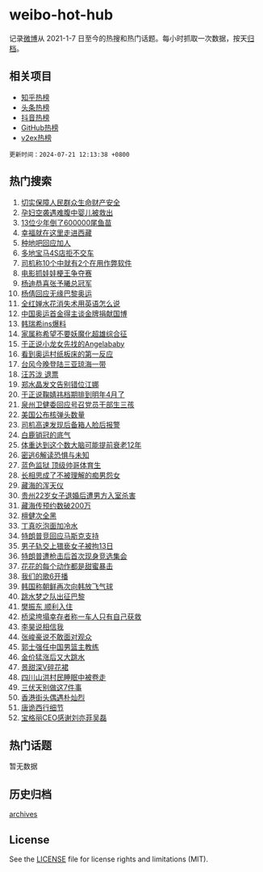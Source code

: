 # weibo-hot-hub

记录[微博](https://www.weibo.com)从 2021-1-7 日至今的热搜和热门话题。每小时抓取一次数据，按天[归档](archives)。

## 相关项目

- [知乎热榜](https://github.com/lonnyzhang423/zhihu-hot-hub)
- [头条热榜](https://github.com/lonnyzhang423/toutiao-hot-hub)
- [抖音热榜](https://github.com/lonnyzhang423/douyin-hot-hub)
- [GitHub热榜](https://github.com/lonnyzhang423/github-hot-hub)
- [v2ex热榜](https://github.com/lonnyzhang423/v2ex-hot-hub)


`更新时间：2024-07-21 12:13:38 +0800`

## 热门搜索

1. [切实保障人民群众生命财产安全](https://m.weibo.cn/search?containerid=100103type%3D1%26t%3D10%26q%3D%23%E5%88%87%E5%AE%9E%E4%BF%9D%E9%9A%9C%E4%BA%BA%E6%B0%91%E7%BE%A4%E4%BC%97%E7%94%9F%E5%91%BD%E8%B4%A2%E4%BA%A7%E5%AE%89%E5%85%A8%23&stream_entry_id=51&isnewpage=1&extparam=seat%3D1%26filter_type%3Drealtimehot%26stream_entry_id%3D51%26c_type%3D51%26pos%3D0%26q%3D%2523%25E5%2588%2587%25E5%25AE%259E%25E4%25BF%259D%25E9%259A%259C%25E4%25BA%25BA%25E6%25B0%2591%25E7%25BE%25A4%25E4%25BC%2597%25E7%2594%259F%25E5%2591%25BD%25E8%25B4%25A2%25E4%25BA%25A7%25E5%25AE%2589%25E5%2585%25A8%2523%26cate%3D10103%26dgr%3D0%26display_time%3D1721535217%26pre_seqid%3D1721535217119923600233)
1. [孕妇空袭遇难腹中婴儿被救出](https://m.weibo.cn/search?containerid=100103type%3D1%26t%3D10%26q%3D%23%E5%AD%95%E5%A6%87%E7%A9%BA%E8%A2%AD%E9%81%87%E9%9A%BE%E8%85%B9%E4%B8%AD%E5%A9%B4%E5%84%BF%E8%A2%AB%E6%95%91%E5%87%BA%23&stream_entry_id=31&isnewpage=1&extparam=seat%3D1%26q%3D%2523%25E5%25AD%2595%25E5%25A6%2587%25E7%25A9%25BA%25E8%25A2%25AD%25E9%2581%2587%25E9%259A%25BE%25E8%2585%25B9%25E4%25B8%25AD%25E5%25A9%25B4%25E5%2584%25BF%25E8%25A2%25AB%25E6%2595%2591%25E5%2587%25BA%2523%26dgr%3D0%26pos%3D0%26stream_entry_id%3D31%26filter_type%3Drealtimehot%26realpos%3D1%26c_type%3D31%26flag%3D1%26lcate%3D5001%26cate%3D5001%26band_rank%3D1%26display_time%3D1721535217%26pre_seqid%3D1721535217119923600233)
1. [13位少年倒了600000尾鱼苗](https://m.weibo.cn/search?containerid=100103type%3D1%26t%3D10%26q%3D%2313%E4%BD%8D%E5%B0%91%E5%B9%B4%E5%80%92%E4%BA%86600000%E5%B0%BE%E9%B1%BC%E8%8B%97%23&stream_entry_id=31&isnewpage=1&extparam=seat%3D1%26q%3D%252313%25E4%25BD%258D%25E5%25B0%2591%25E5%25B9%25B4%25E5%2580%2592%25E4%25BA%2586600000%25E5%25B0%25BE%25E9%25B1%25BC%25E8%258B%2597%2523%26dgr%3D0%26pos%3D1%26stream_entry_id%3D31%26filter_type%3Drealtimehot%26realpos%3D2%26c_type%3D31%26flag%3D2%26lcate%3D5001%26cate%3D5001%26band_rank%3D2%26display_time%3D1721535217%26pre_seqid%3D1721535217119923600233)
1. [幸福就在这里走进西藏](https://m.weibo.cn/search?containerid=100103type%3D1%26t%3D10%26q%3D%23%E5%B9%B8%E7%A6%8F%E5%B0%B1%E5%9C%A8%E8%BF%99%E9%87%8C%E8%B5%B0%E8%BF%9B%E8%A5%BF%E8%97%8F%23&stream_entry_id=31&isnewpage=1&extparam=seat%3D1%26q%3D%2523%25E5%25B9%25B8%25E7%25A6%258F%25E5%25B0%25B1%25E5%259C%25A8%25E8%25BF%2599%25E9%2587%258C%25E8%25B5%25B0%25E8%25BF%259B%25E8%25A5%25BF%25E8%2597%258F%2523%26dgr%3D0%26pos%3D2%26stream_entry_id%3D31%26filter_type%3Drealtimehot%26realpos%3D3%26c_type%3D31%26flag%3D0%26lcate%3D5001%26cate%3D5001%26band_rank%3D3%26display_time%3D1721535217%26pre_seqid%3D1721535217119923600233)
1. [种地吧回应加人](https://m.weibo.cn/search?containerid=100103type%3D1%26t%3D10%26q%3D%23%E7%A7%8D%E5%9C%B0%E5%90%A7%E5%9B%9E%E5%BA%94%E5%8A%A0%E4%BA%BA%23&stream_entry_id=31&isnewpage=1&extparam=seat%3D1%26q%3D%2523%25E7%25A7%258D%25E5%259C%25B0%25E5%2590%25A7%25E5%259B%259E%25E5%25BA%2594%25E5%258A%25A0%25E4%25BA%25BA%2523%26dgr%3D0%26pos%3D3%26stream_entry_id%3D31%26filter_type%3Drealtimehot%26realpos%3D4%26c_type%3D31%26flag%3D16%26lcate%3D5001%26cate%3D5001%26band_rank%3D4%26display_time%3D1721535217%26pre_seqid%3D1721535217119923600233)
1. [多地宝马4S店拒不交车](https://m.weibo.cn/search?containerid=100103type%3D1%26t%3D10%26q%3D%23%E5%A4%9A%E5%9C%B0%E5%AE%9D%E9%A9%AC4S%E5%BA%97%E6%8B%92%E4%B8%8D%E4%BA%A4%E8%BD%A6%23&stream_entry_id=31&isnewpage=1&extparam=seat%3D1%26q%3D%2523%25E5%25A4%259A%25E5%259C%25B0%25E5%25AE%259D%25E9%25A9%25AC4S%25E5%25BA%2597%25E6%258B%2592%25E4%25B8%258D%25E4%25BA%25A4%25E8%25BD%25A6%2523%26dgr%3D0%26pos%3D4%26stream_entry_id%3D31%26filter_type%3Drealtimehot%26realpos%3D5%26c_type%3D31%26flag%3D1%26lcate%3D5001%26cate%3D5001%26band_rank%3D5%26display_time%3D1721535217%26pre_seqid%3D1721535217119923600233)
1. [司机称10个中就有2个在用作弊软件](https://m.weibo.cn/search?containerid=100103type%3D1%26t%3D10%26q%3D%23%E5%8F%B8%E6%9C%BA%E7%A7%B010%E4%B8%AA%E4%B8%AD%E5%B0%B1%E6%9C%892%E4%B8%AA%E5%9C%A8%E7%94%A8%E4%BD%9C%E5%BC%8A%E8%BD%AF%E4%BB%B6%23&stream_entry_id=31&isnewpage=1&extparam=seat%3D1%26q%3D%2523%25E5%258F%25B8%25E6%259C%25BA%25E7%25A7%25B010%25E4%25B8%25AA%25E4%25B8%25AD%25E5%25B0%25B1%25E6%259C%25892%25E4%25B8%25AA%25E5%259C%25A8%25E7%2594%25A8%25E4%25BD%259C%25E5%25BC%258A%25E8%25BD%25AF%25E4%25BB%25B6%2523%26dgr%3D0%26pos%3D5%26stream_entry_id%3D31%26filter_type%3Drealtimehot%26realpos%3D6%26c_type%3D31%26flag%3D0%26lcate%3D5001%26cate%3D5001%26band_rank%3D6%26display_time%3D1721535217%26pre_seqid%3D1721535217119923600233)
1. [电影抓娃娃梗王争夺赛](https://m.weibo.cn/search?containerid=100103type%3D1%26t%3D10%26q%3D%23%E7%94%B5%E5%BD%B1%E6%8A%93%E5%A8%83%E5%A8%83%E6%A2%97%E7%8E%8B%E4%BA%89%E5%A4%BA%E8%B5%9B%23&stream_entry_id=31&isnewpage=1&extparam=seat%3D1%26stream_entry_id%3D31%26dgr%3D0%26pos%3D6%26adid%3D246425%26is_ad_pos%3D1%26filter_type%3Drealtimehot%26c_type%3D31%26q%3D%2523%25E7%2594%25B5%25E5%25BD%25B1%25E6%258A%2593%25E5%25A8%2583%25E5%25A8%2583%25E6%25A2%2597%25E7%258E%258B%25E4%25BA%2589%25E5%25A4%25BA%25E8%25B5%259B%2523%26lcate%3D5001%26cate%3D5001%26band_rank%3D7%26display_time%3D1721535217%26pre_seqid%3D1721535217119923600233)
1. [杨迪恭喜张予曦总冠军](https://m.weibo.cn/search?containerid=100103type%3D1%26t%3D10%26q%3D%23%E6%9D%A8%E8%BF%AA%E6%81%AD%E5%96%9C%E5%BC%A0%E4%BA%88%E6%9B%A6%E6%80%BB%E5%86%A0%E5%86%9B%23&stream_entry_id=31&isnewpage=1&extparam=seat%3D1%26q%3D%2523%25E6%259D%25A8%25E8%25BF%25AA%25E6%2581%25AD%25E5%2596%259C%25E5%25BC%25A0%25E4%25BA%2588%25E6%259B%25A6%25E6%2580%25BB%25E5%2586%25A0%25E5%2586%259B%2523%26dgr%3D0%26pos%3D7%26stream_entry_id%3D31%26filter_type%3Drealtimehot%26realpos%3D7%26c_type%3D31%26flag%3D2%26lcate%3D5001%26cate%3D5001%26band_rank%3D7%26display_time%3D1721535217%26pre_seqid%3D1721535217119923600233)
1. [杨倩回应无缘巴黎奥运](https://m.weibo.cn/search?containerid=100103type%3D1%26t%3D10%26q%3D%23%E6%9D%A8%E5%80%A9%E5%9B%9E%E5%BA%94%E6%97%A0%E7%BC%98%E5%B7%B4%E9%BB%8E%E5%A5%A5%E8%BF%90%23&stream_entry_id=31&isnewpage=1&extparam=seat%3D1%26q%3D%2523%25E6%259D%25A8%25E5%2580%25A9%25E5%259B%259E%25E5%25BA%2594%25E6%2597%25A0%25E7%25BC%2598%25E5%25B7%25B4%25E9%25BB%258E%25E5%25A5%25A5%25E8%25BF%2590%2523%26dgr%3D0%26pos%3D8%26stream_entry_id%3D31%26filter_type%3Drealtimehot%26realpos%3D8%26c_type%3D31%26flag%3D0%26lcate%3D5001%26cate%3D5001%26band_rank%3D8%26display_time%3D1721535217%26pre_seqid%3D1721535217119923600233)
1. [全红婵水花消失术用英语怎么说](https://m.weibo.cn/search?containerid=100103type%3D1%26t%3D10%26q%3D%23%E5%85%A8%E7%BA%A2%E5%A9%B5%E6%B0%B4%E8%8A%B1%E6%B6%88%E5%A4%B1%E6%9C%AF%E7%94%A8%E8%8B%B1%E8%AF%AD%E6%80%8E%E4%B9%88%E8%AF%B4%23&stream_entry_id=31&isnewpage=1&extparam=seat%3D1%26q%3D%2523%25E5%2585%25A8%25E7%25BA%25A2%25E5%25A9%25B5%25E6%25B0%25B4%25E8%258A%25B1%25E6%25B6%2588%25E5%25A4%25B1%25E6%259C%25AF%25E7%2594%25A8%25E8%258B%25B1%25E8%25AF%25AD%25E6%2580%258E%25E4%25B9%2588%25E8%25AF%25B4%2523%26dgr%3D0%26pos%3D9%26stream_entry_id%3D31%26filter_type%3Drealtimehot%26realpos%3D9%26c_type%3D31%26flag%3D1%26lcate%3D5001%26cate%3D5001%26band_rank%3D9%26display_time%3D1721535217%26pre_seqid%3D1721535217119923600233)
1. [中国奥运首金得主谈金牌捐献国博](https://m.weibo.cn/search?containerid=100103type%3D1%26t%3D10%26q%3D%23%E4%B8%AD%E5%9B%BD%E5%A5%A5%E8%BF%90%E9%A6%96%E9%87%91%E5%BE%97%E4%B8%BB%E8%B0%88%E9%87%91%E7%89%8C%E6%8D%90%E7%8C%AE%E5%9B%BD%E5%8D%9A%23&stream_entry_id=31&isnewpage=1&extparam=seat%3D1%26q%3D%2523%25E4%25B8%25AD%25E5%259B%25BD%25E5%25A5%25A5%25E8%25BF%2590%25E9%25A6%2596%25E9%2587%2591%25E5%25BE%2597%25E4%25B8%25BB%25E8%25B0%2588%25E9%2587%2591%25E7%2589%258C%25E6%258D%2590%25E7%258C%25AE%25E5%259B%25BD%25E5%258D%259A%2523%26dgr%3D0%26pos%3D10%26stream_entry_id%3D31%26filter_type%3Drealtimehot%26realpos%3D10%26c_type%3D31%26flag%3D0%26lcate%3D5001%26cate%3D5001%26band_rank%3D10%26display_time%3D1721535217%26pre_seqid%3D1721535217119923600233)
1. [韩瑞希ins爆料](https://m.weibo.cn/search?containerid=100103type%3D1%26t%3D10%26q%3D%23%E9%9F%A9%E7%91%9E%E5%B8%8Cins%E7%88%86%E6%96%99%23&stream_entry_id=31&isnewpage=1&extparam=seat%3D1%26q%3D%2523%25E9%259F%25A9%25E7%2591%259E%25E5%25B8%258Cins%25E7%2588%2586%25E6%2596%2599%2523%26dgr%3D0%26pos%3D11%26stream_entry_id%3D31%26filter_type%3Drealtimehot%26realpos%3D11%26c_type%3D31%26flag%3D2%26lcate%3D5001%26cate%3D5001%26band_rank%3D11%26display_time%3D1721535217%26pre_seqid%3D1721535217119923600233)
1. [家属称希望不要妖魔化超雄综合征](https://m.weibo.cn/search?containerid=100103type%3D1%26t%3D10%26q%3D%23%E5%AE%B6%E5%B1%9E%E7%A7%B0%E5%B8%8C%E6%9C%9B%E4%B8%8D%E8%A6%81%E5%A6%96%E9%AD%94%E5%8C%96%E8%B6%85%E9%9B%84%E7%BB%BC%E5%90%88%E5%BE%81%23&stream_entry_id=31&isnewpage=1&extparam=seat%3D1%26q%3D%2523%25E5%25AE%25B6%25E5%25B1%259E%25E7%25A7%25B0%25E5%25B8%258C%25E6%259C%259B%25E4%25B8%258D%25E8%25A6%2581%25E5%25A6%2596%25E9%25AD%2594%25E5%258C%2596%25E8%25B6%2585%25E9%259B%2584%25E7%25BB%25BC%25E5%2590%2588%25E5%25BE%2581%2523%26dgr%3D0%26pos%3D12%26stream_entry_id%3D31%26filter_type%3Drealtimehot%26realpos%3D12%26c_type%3D31%26flag%3D2%26lcate%3D5001%26cate%3D5001%26band_rank%3D12%26display_time%3D1721535217%26pre_seqid%3D1721535217119923600233)
1. [于正说小龙女先找的Angelababy](https://m.weibo.cn/search?containerid=100103type%3D1%26t%3D10%26q%3D%23%E4%BA%8E%E6%AD%A3%E8%AF%B4%E5%B0%8F%E9%BE%99%E5%A5%B3%E5%85%88%E6%89%BE%E7%9A%84Angelababy%23&stream_entry_id=31&isnewpage=1&extparam=seat%3D1%26q%3D%2523%25E4%25BA%258E%25E6%25AD%25A3%25E8%25AF%25B4%25E5%25B0%258F%25E9%25BE%2599%25E5%25A5%25B3%25E5%2585%2588%25E6%2589%25BE%25E7%259A%2584Angelababy%2523%26dgr%3D0%26pos%3D13%26stream_entry_id%3D31%26filter_type%3Drealtimehot%26realpos%3D13%26c_type%3D31%26flag%3D1%26lcate%3D5001%26cate%3D5001%26band_rank%3D13%26display_time%3D1721535217%26pre_seqid%3D1721535217119923600233)
1. [看到奥运村纸板床的第一反应](https://m.weibo.cn/search?containerid=100103type%3D1%26t%3D10%26q%3D%23%E7%9C%8B%E5%88%B0%E5%A5%A5%E8%BF%90%E6%9D%91%E7%BA%B8%E6%9D%BF%E5%BA%8A%E7%9A%84%E7%AC%AC%E4%B8%80%E5%8F%8D%E5%BA%94%23&stream_entry_id=31&isnewpage=1&extparam=seat%3D1%26q%3D%2523%25E7%259C%258B%25E5%2588%25B0%25E5%25A5%25A5%25E8%25BF%2590%25E6%259D%2591%25E7%25BA%25B8%25E6%259D%25BF%25E5%25BA%258A%25E7%259A%2584%25E7%25AC%25AC%25E4%25B8%2580%25E5%258F%258D%25E5%25BA%2594%2523%26dgr%3D0%26pos%3D14%26stream_entry_id%3D31%26filter_type%3Drealtimehot%26realpos%3D14%26c_type%3D31%26flag%3D1%26lcate%3D5001%26cate%3D5001%26band_rank%3D14%26display_time%3D1721535217%26pre_seqid%3D1721535217119923600233)
1. [台风今晚登陆三亚琼海一带](https://m.weibo.cn/search?containerid=100103type%3D1%26t%3D10%26q%3D%23%E5%8F%B0%E9%A3%8E%E4%BB%8A%E6%99%9A%E7%99%BB%E9%99%86%E4%B8%89%E4%BA%9A%E7%90%BC%E6%B5%B7%E4%B8%80%E5%B8%A6%23&stream_entry_id=31&isnewpage=1&extparam=seat%3D1%26q%3D%2523%25E5%258F%25B0%25E9%25A3%258E%25E4%25BB%258A%25E6%2599%259A%25E7%2599%25BB%25E9%2599%2586%25E4%25B8%2589%25E4%25BA%259A%25E7%2590%25BC%25E6%25B5%25B7%25E4%25B8%2580%25E5%25B8%25A6%2523%26dgr%3D0%26pos%3D15%26stream_entry_id%3D31%26filter_type%3Drealtimehot%26realpos%3D15%26c_type%3D31%26flag%3D1%26lcate%3D5001%26cate%3D5001%26band_rank%3D15%26display_time%3D1721535217%26pre_seqid%3D1721535217119923600233)
1. [汪苏泷 退票](https://m.weibo.cn/search?containerid=100103type%3D1%26t%3D10%26q%3D%E6%B1%AA%E8%8B%8F%E6%B3%B7+%E9%80%80%E7%A5%A8&stream_entry_id=31&isnewpage=1&extparam=seat%3D1%26q%3D%25E6%25B1%25AA%25E8%258B%258F%25E6%25B3%25B7%2520%25E9%2580%2580%25E7%25A5%25A8%26dgr%3D0%26pos%3D16%26stream_entry_id%3D31%26filter_type%3Drealtimehot%26realpos%3D16%26c_type%3D31%26flag%3D2%26lcate%3D5001%26cate%3D5001%26band_rank%3D16%26display_time%3D1721535217%26pre_seqid%3D1721535217119923600233)
1. [郑水晶发文告别错位江娜](https://m.weibo.cn/search?containerid=100103type%3D1%26t%3D10%26q%3D%23%E9%83%91%E6%B0%B4%E6%99%B6%E5%8F%91%E6%96%87%E5%91%8A%E5%88%AB%E9%94%99%E4%BD%8D%E6%B1%9F%E5%A8%9C%23&stream_entry_id=31&isnewpage=1&extparam=seat%3D1%26q%3D%2523%25E9%2583%2591%25E6%25B0%25B4%25E6%2599%25B6%25E5%258F%2591%25E6%2596%2587%25E5%2591%258A%25E5%2588%25AB%25E9%2594%2599%25E4%25BD%258D%25E6%25B1%259F%25E5%25A8%259C%2523%26dgr%3D0%26pos%3D17%26stream_entry_id%3D31%26filter_type%3Drealtimehot%26realpos%3D17%26c_type%3D31%26flag%3D1%26lcate%3D5001%26cate%3D5001%26band_rank%3D17%26display_time%3D1721535217%26pre_seqid%3D1721535217119923600233)
1. [于正说鞠婧祎档期排到明年4月了](https://m.weibo.cn/search?containerid=100103type%3D1%26t%3D10%26q%3D%23%E4%BA%8E%E6%AD%A3%E8%AF%B4%E9%9E%A0%E5%A9%A7%E7%A5%8E%E6%A1%A3%E6%9C%9F%E6%8E%92%E5%88%B0%E6%98%8E%E5%B9%B44%E6%9C%88%E4%BA%86%23&stream_entry_id=31&isnewpage=1&extparam=seat%3D1%26q%3D%2523%25E4%25BA%258E%25E6%25AD%25A3%25E8%25AF%25B4%25E9%259E%25A0%25E5%25A9%25A7%25E7%25A5%258E%25E6%25A1%25A3%25E6%259C%259F%25E6%258E%2592%25E5%2588%25B0%25E6%2598%258E%25E5%25B9%25B44%25E6%259C%2588%25E4%25BA%2586%2523%26dgr%3D0%26pos%3D18%26stream_entry_id%3D31%26filter_type%3Drealtimehot%26realpos%3D18%26c_type%3D31%26flag%3D0%26lcate%3D5001%26cate%3D5001%26band_rank%3D18%26display_time%3D1721535217%26pre_seqid%3D1721535217119923600233)
1. [泉州卫健委回应号召党员干部生三孩](https://m.weibo.cn/search?containerid=100103type%3D1%26t%3D10%26q%3D%23%E6%B3%89%E5%B7%9E%E5%8D%AB%E5%81%A5%E5%A7%94%E5%9B%9E%E5%BA%94%E5%8F%B7%E5%8F%AC%E5%85%9A%E5%91%98%E5%B9%B2%E9%83%A8%E7%94%9F%E4%B8%89%E5%AD%A9%23&stream_entry_id=31&isnewpage=1&extparam=seat%3D1%26q%3D%2523%25E6%25B3%2589%25E5%25B7%259E%25E5%258D%25AB%25E5%2581%25A5%25E5%25A7%2594%25E5%259B%259E%25E5%25BA%2594%25E5%258F%25B7%25E5%258F%25AC%25E5%2585%259A%25E5%2591%2598%25E5%25B9%25B2%25E9%2583%25A8%25E7%2594%259F%25E4%25B8%2589%25E5%25AD%25A9%2523%26dgr%3D0%26pos%3D19%26stream_entry_id%3D31%26filter_type%3Drealtimehot%26realpos%3D19%26c_type%3D31%26flag%3D1%26lcate%3D5001%26cate%3D5001%26band_rank%3D19%26display_time%3D1721535217%26pre_seqid%3D1721535217119923600233)
1. [美国公布核弹头数量](https://m.weibo.cn/search?containerid=100103type%3D1%26t%3D10%26q%3D%23%E7%BE%8E%E5%9B%BD%E5%85%AC%E5%B8%83%E6%A0%B8%E5%BC%B9%E5%A4%B4%E6%95%B0%E9%87%8F%23&stream_entry_id=31&isnewpage=1&extparam=seat%3D1%26q%3D%2523%25E7%25BE%258E%25E5%259B%25BD%25E5%2585%25AC%25E5%25B8%2583%25E6%25A0%25B8%25E5%25BC%25B9%25E5%25A4%25B4%25E6%2595%25B0%25E9%2587%258F%2523%26dgr%3D0%26pos%3D20%26stream_entry_id%3D31%26filter_type%3Drealtimehot%26realpos%3D20%26c_type%3D31%26flag%3D0%26lcate%3D5001%26cate%3D5001%26band_rank%3D20%26display_time%3D1721535217%26pre_seqid%3D1721535217119923600233)
1. [司机高速发现后备箱人脸后报警](https://m.weibo.cn/search?containerid=100103type%3D1%26t%3D10%26q%3D%23%E5%8F%B8%E6%9C%BA%E9%AB%98%E9%80%9F%E5%8F%91%E7%8E%B0%E5%90%8E%E5%A4%87%E7%AE%B1%E4%BA%BA%E8%84%B8%E5%90%8E%E6%8A%A5%E8%AD%A6%23&stream_entry_id=31&isnewpage=1&extparam=seat%3D1%26q%3D%2523%25E5%258F%25B8%25E6%259C%25BA%25E9%25AB%2598%25E9%2580%259F%25E5%258F%2591%25E7%258E%25B0%25E5%2590%258E%25E5%25A4%2587%25E7%25AE%25B1%25E4%25BA%25BA%25E8%2584%25B8%25E5%2590%258E%25E6%258A%25A5%25E8%25AD%25A6%2523%26dgr%3D0%26pos%3D21%26stream_entry_id%3D31%26filter_type%3Drealtimehot%26realpos%3D21%26c_type%3D31%26flag%3D0%26lcate%3D5001%26cate%3D5001%26band_rank%3D21%26display_time%3D1721535217%26pre_seqid%3D1721535217119923600233)
1. [白鹿销冠的底气](https://m.weibo.cn/search?containerid=100103type%3D1%26t%3D10%26q%3D%23%E7%99%BD%E9%B9%BF%E9%94%80%E5%86%A0%E7%9A%84%E5%BA%95%E6%B0%94%23&stream_entry_id=31&isnewpage=1&extparam=seat%3D1%26q%3D%2523%25E7%2599%25BD%25E9%25B9%25BF%25E9%2594%2580%25E5%2586%25A0%25E7%259A%2584%25E5%25BA%2595%25E6%25B0%2594%2523%26dgr%3D0%26pos%3D22%26stream_entry_id%3D31%26filter_type%3Drealtimehot%26realpos%3D22%26c_type%3D31%26flag%3D0%26lcate%3D5001%26cate%3D5001%26band_rank%3D22%26display_time%3D1721535217%26pre_seqid%3D1721535217119923600233)
1. [体重达到这个数大脑可能提前衰老12年](https://m.weibo.cn/search?containerid=100103type%3D1%26t%3D10%26q%3D%23%E4%BD%93%E9%87%8D%E8%BE%BE%E5%88%B0%E8%BF%99%E4%B8%AA%E6%95%B0%E5%A4%A7%E8%84%91%E5%8F%AF%E8%83%BD%E6%8F%90%E5%89%8D%E8%A1%B0%E8%80%8112%E5%B9%B4%23&stream_entry_id=31&isnewpage=1&extparam=seat%3D1%26q%3D%2523%25E4%25BD%2593%25E9%2587%258D%25E8%25BE%25BE%25E5%2588%25B0%25E8%25BF%2599%25E4%25B8%25AA%25E6%2595%25B0%25E5%25A4%25A7%25E8%2584%2591%25E5%258F%25AF%25E8%2583%25BD%25E6%258F%2590%25E5%2589%258D%25E8%25A1%25B0%25E8%2580%258112%25E5%25B9%25B4%2523%26dgr%3D0%26pos%3D23%26stream_entry_id%3D31%26filter_type%3Drealtimehot%26realpos%3D23%26c_type%3D31%26flag%3D0%26lcate%3D5001%26cate%3D5001%26band_rank%3D23%26display_time%3D1721535217%26pre_seqid%3D1721535217119923600233)
1. [密逃6解读恐惧与未知](https://m.weibo.cn/search?containerid=100103type%3D1%26t%3D10%26q%3D%23%E5%AF%86%E9%80%836%E8%A7%A3%E8%AF%BB%E6%81%90%E6%83%A7%E4%B8%8E%E6%9C%AA%E7%9F%A5%23&stream_entry_id=31&isnewpage=1&extparam=seat%3D1%26q%3D%2523%25E5%25AF%2586%25E9%2580%25836%25E8%25A7%25A3%25E8%25AF%25BB%25E6%2581%2590%25E6%2583%25A7%25E4%25B8%258E%25E6%259C%25AA%25E7%259F%25A5%2523%26dgr%3D0%26pos%3D24%26stream_entry_id%3D31%26filter_type%3Drealtimehot%26realpos%3D24%26c_type%3D31%26flag%3D1%26lcate%3D5001%26cate%3D5001%26band_rank%3D24%26display_time%3D1721535217%26pre_seqid%3D1721535217119923600233)
1. [蓝色监狱 顶级帅哥体育生](https://m.weibo.cn/search?containerid=100103type%3D1%26t%3D10%26q%3D%E8%93%9D%E8%89%B2%E7%9B%91%E7%8B%B1+%E9%A1%B6%E7%BA%A7%E5%B8%85%E5%93%A5%E4%BD%93%E8%82%B2%E7%94%9F&stream_entry_id=31&isnewpage=1&extparam=seat%3D1%26q%3D%25E8%2593%259D%25E8%2589%25B2%25E7%259B%2591%25E7%258B%25B1%2520%25E9%25A1%25B6%25E7%25BA%25A7%25E5%25B8%2585%25E5%2593%25A5%25E4%25BD%2593%25E8%2582%25B2%25E7%2594%259F%26dgr%3D0%26pos%3D25%26stream_entry_id%3D31%26filter_type%3Drealtimehot%26realpos%3D25%26c_type%3D31%26flag%3D1%26lcate%3D5001%26cate%3D5001%26band_rank%3D25%26display_time%3D1721535217%26pre_seqid%3D1721535217119923600233)
1. [长相思成了不被理解的痴男怨女](https://m.weibo.cn/search?containerid=100103type%3D1%26t%3D10%26q%3D%23%E9%95%BF%E7%9B%B8%E6%80%9D%E6%88%90%E4%BA%86%E4%B8%8D%E8%A2%AB%E7%90%86%E8%A7%A3%E7%9A%84%E7%97%B4%E7%94%B7%E6%80%A8%E5%A5%B3%23&stream_entry_id=31&isnewpage=1&extparam=seat%3D1%26q%3D%2523%25E9%2595%25BF%25E7%259B%25B8%25E6%2580%259D%25E6%2588%2590%25E4%25BA%2586%25E4%25B8%258D%25E8%25A2%25AB%25E7%2590%2586%25E8%25A7%25A3%25E7%259A%2584%25E7%2597%25B4%25E7%2594%25B7%25E6%2580%25A8%25E5%25A5%25B3%2523%26dgr%3D0%26pos%3D26%26stream_entry_id%3D31%26filter_type%3Drealtimehot%26realpos%3D26%26c_type%3D31%26flag%3D0%26lcate%3D5001%26cate%3D5001%26band_rank%3D26%26display_time%3D1721535217%26pre_seqid%3D1721535217119923600233)
1. [藏海的浑天仪](https://m.weibo.cn/search?containerid=100103type%3D1%26t%3D10%26q%3D%23%E8%97%8F%E6%B5%B7%E7%9A%84%E6%B5%91%E5%A4%A9%E4%BB%AA%23&stream_entry_id=31&isnewpage=1&extparam=seat%3D1%26q%3D%2523%25E8%2597%258F%25E6%25B5%25B7%25E7%259A%2584%25E6%25B5%2591%25E5%25A4%25A9%25E4%25BB%25AA%2523%26dgr%3D0%26pos%3D27%26stream_entry_id%3D31%26filter_type%3Drealtimehot%26realpos%3D27%26c_type%3D31%26flag%3D1%26lcate%3D5001%26cate%3D5001%26band_rank%3D27%26display_time%3D1721535217%26pre_seqid%3D1721535217119923600233)
1. [贵州22岁女子退婚后遭男方入室杀害](https://m.weibo.cn/search?containerid=100103type%3D1%26t%3D10%26q%3D%23%E8%B4%B5%E5%B7%9E22%E5%B2%81%E5%A5%B3%E5%AD%90%E9%80%80%E5%A9%9A%E5%90%8E%E9%81%AD%E7%94%B7%E6%96%B9%E5%85%A5%E5%AE%A4%E6%9D%80%E5%AE%B3%23&stream_entry_id=31&isnewpage=1&extparam=seat%3D1%26q%3D%2523%25E8%25B4%25B5%25E5%25B7%259E22%25E5%25B2%2581%25E5%25A5%25B3%25E5%25AD%2590%25E9%2580%2580%25E5%25A9%259A%25E5%2590%258E%25E9%2581%25AD%25E7%2594%25B7%25E6%2596%25B9%25E5%2585%25A5%25E5%25AE%25A4%25E6%259D%2580%25E5%25AE%25B3%2523%26dgr%3D0%26pos%3D28%26stream_entry_id%3D31%26filter_type%3Drealtimehot%26realpos%3D28%26c_type%3D31%26flag%3D0%26lcate%3D5001%26cate%3D5001%26band_rank%3D28%26display_time%3D1721535217%26pre_seqid%3D1721535217119923600233)
1. [藏海传预约数破200万](https://m.weibo.cn/search?containerid=100103type%3D1%26t%3D10%26q%3D%23%E8%97%8F%E6%B5%B7%E4%BC%A0%E9%A2%84%E7%BA%A6%E6%95%B0%E7%A0%B4200%E4%B8%87%23&stream_entry_id=31&isnewpage=1&extparam=seat%3D1%26q%3D%2523%25E8%2597%258F%25E6%25B5%25B7%25E4%25BC%25A0%25E9%25A2%2584%25E7%25BA%25A6%25E6%2595%25B0%25E7%25A0%25B4200%25E4%25B8%2587%2523%26dgr%3D0%26pos%3D29%26stream_entry_id%3D31%26filter_type%3Drealtimehot%26realpos%3D29%26c_type%3D31%26flag%3D1%26lcate%3D5001%26cate%3D5001%26band_rank%3D29%26display_time%3D1721535217%26pre_seqid%3D1721535217119923600233)
1. [檀健次全黑](https://m.weibo.cn/search?containerid=100103type%3D1%26t%3D10%26q%3D%23%E6%AA%80%E5%81%A5%E6%AC%A1%E5%85%A8%E9%BB%91%23&stream_entry_id=31&isnewpage=1&extparam=seat%3D1%26q%3D%2523%25E6%25AA%2580%25E5%2581%25A5%25E6%25AC%25A1%25E5%2585%25A8%25E9%25BB%2591%2523%26dgr%3D0%26pos%3D30%26stream_entry_id%3D31%26filter_type%3Drealtimehot%26realpos%3D30%26c_type%3D31%26flag%3D0%26lcate%3D5001%26cate%3D5001%26band_rank%3D30%26display_time%3D1721535217%26pre_seqid%3D1721535217119923600233)
1. [丁真吃泡面加冷水](https://m.weibo.cn/search?containerid=100103type%3D1%26t%3D10%26q%3D%23%E4%B8%81%E7%9C%9F%E5%90%83%E6%B3%A1%E9%9D%A2%E5%8A%A0%E5%86%B7%E6%B0%B4%23&stream_entry_id=31&isnewpage=1&extparam=seat%3D1%26q%3D%2523%25E4%25B8%2581%25E7%259C%259F%25E5%2590%2583%25E6%25B3%25A1%25E9%259D%25A2%25E5%258A%25A0%25E5%2586%25B7%25E6%25B0%25B4%2523%26dgr%3D0%26pos%3D31%26stream_entry_id%3D31%26filter_type%3Drealtimehot%26realpos%3D31%26c_type%3D31%26flag%3D0%26lcate%3D5001%26cate%3D5001%26band_rank%3D31%26display_time%3D1721535217%26pre_seqid%3D1721535217119923600233)
1. [特朗普竞回应马斯克支持](https://m.weibo.cn/search?containerid=100103type%3D1%26t%3D10%26q%3D%23%E7%89%B9%E6%9C%97%E6%99%AE%E7%AB%9E%E5%9B%9E%E5%BA%94%E9%A9%AC%E6%96%AF%E5%85%8B%E6%94%AF%E6%8C%81%23&stream_entry_id=31&isnewpage=1&extparam=seat%3D1%26q%3D%2523%25E7%2589%25B9%25E6%259C%2597%25E6%2599%25AE%25E7%25AB%259E%25E5%259B%259E%25E5%25BA%2594%25E9%25A9%25AC%25E6%2596%25AF%25E5%2585%258B%25E6%2594%25AF%25E6%258C%2581%2523%26dgr%3D0%26pos%3D32%26stream_entry_id%3D31%26filter_type%3Drealtimehot%26realpos%3D32%26c_type%3D31%26flag%3D1%26lcate%3D5001%26cate%3D5001%26band_rank%3D32%26display_time%3D1721535217%26pre_seqid%3D1721535217119923600233)
1. [男子轨交上猥亵女子被拘13日](https://m.weibo.cn/search?containerid=100103type%3D1%26t%3D10%26q%3D%23%E7%94%B7%E5%AD%90%E8%BD%A8%E4%BA%A4%E4%B8%8A%E7%8C%A5%E4%BA%B5%E5%A5%B3%E5%AD%90%E8%A2%AB%E6%8B%9813%E6%97%A5%23&stream_entry_id=31&isnewpage=1&extparam=seat%3D1%26q%3D%2523%25E7%2594%25B7%25E5%25AD%2590%25E8%25BD%25A8%25E4%25BA%25A4%25E4%25B8%258A%25E7%258C%25A5%25E4%25BA%25B5%25E5%25A5%25B3%25E5%25AD%2590%25E8%25A2%25AB%25E6%258B%259813%25E6%2597%25A5%2523%26dgr%3D0%26pos%3D33%26stream_entry_id%3D31%26filter_type%3Drealtimehot%26realpos%3D33%26c_type%3D31%26flag%3D0%26lcate%3D5001%26cate%3D5001%26band_rank%3D33%26display_time%3D1721535217%26pre_seqid%3D1721535217119923600233)
1. [特朗普遭枪击后首次现身竞选集会](https://m.weibo.cn/search?containerid=100103type%3D1%26t%3D10%26q%3D%23%E7%89%B9%E6%9C%97%E6%99%AE%E9%81%AD%E6%9E%AA%E5%87%BB%E5%90%8E%E9%A6%96%E6%AC%A1%E7%8E%B0%E8%BA%AB%E7%AB%9E%E9%80%89%E9%9B%86%E4%BC%9A%23&stream_entry_id=31&isnewpage=1&extparam=seat%3D1%26q%3D%2523%25E7%2589%25B9%25E6%259C%2597%25E6%2599%25AE%25E9%2581%25AD%25E6%259E%25AA%25E5%2587%25BB%25E5%2590%258E%25E9%25A6%2596%25E6%25AC%25A1%25E7%258E%25B0%25E8%25BA%25AB%25E7%25AB%259E%25E9%2580%2589%25E9%259B%2586%25E4%25BC%259A%2523%26dgr%3D0%26pos%3D34%26stream_entry_id%3D31%26filter_type%3Drealtimehot%26realpos%3D34%26c_type%3D31%26flag%3D1%26lcate%3D5001%26cate%3D5001%26band_rank%3D34%26display_time%3D1721535217%26pre_seqid%3D1721535217119923600233)
1. [花花的每个动作都是甜蜜暴击](https://m.weibo.cn/search?containerid=100103type%3D1%26t%3D10%26q%3D%23%E8%8A%B1%E8%8A%B1%E7%9A%84%E6%AF%8F%E4%B8%AA%E5%8A%A8%E4%BD%9C%E9%83%BD%E6%98%AF%E7%94%9C%E8%9C%9C%E6%9A%B4%E5%87%BB%23&stream_entry_id=31&isnewpage=1&extparam=seat%3D1%26q%3D%2523%25E8%258A%25B1%25E8%258A%25B1%25E7%259A%2584%25E6%25AF%258F%25E4%25B8%25AA%25E5%258A%25A8%25E4%25BD%259C%25E9%2583%25BD%25E6%2598%25AF%25E7%2594%259C%25E8%259C%259C%25E6%259A%25B4%25E5%2587%25BB%2523%26dgr%3D0%26pos%3D35%26stream_entry_id%3D31%26filter_type%3Drealtimehot%26realpos%3D35%26c_type%3D31%26flag%3D0%26lcate%3D5001%26cate%3D5001%26band_rank%3D35%26display_time%3D1721535217%26pre_seqid%3D1721535217119923600233)
1. [我们的歌6开播](https://m.weibo.cn/search?containerid=100103type%3D1%26t%3D10%26q%3D%23%E6%88%91%E4%BB%AC%E7%9A%84%E6%AD%8C6%E5%BC%80%E6%92%AD%23&stream_entry_id=31&isnewpage=1&extparam=seat%3D1%26q%3D%2523%25E6%2588%2591%25E4%25BB%25AC%25E7%259A%2584%25E6%25AD%258C6%25E5%25BC%2580%25E6%2592%25AD%2523%26dgr%3D0%26pos%3D36%26stream_entry_id%3D31%26filter_type%3Drealtimehot%26realpos%3D36%26c_type%3D31%26flag%3D1%26lcate%3D5001%26cate%3D5001%26band_rank%3D36%26display_time%3D1721535217%26pre_seqid%3D1721535217119923600233)
1. [韩国称朝鲜再次向韩放飞气球](https://m.weibo.cn/search?containerid=100103type%3D1%26t%3D10%26q%3D%23%E9%9F%A9%E5%9B%BD%E7%A7%B0%E6%9C%9D%E9%B2%9C%E5%86%8D%E6%AC%A1%E5%90%91%E9%9F%A9%E6%94%BE%E9%A3%9E%E6%B0%94%E7%90%83%23&stream_entry_id=31&isnewpage=1&extparam=seat%3D1%26q%3D%2523%25E9%259F%25A9%25E5%259B%25BD%25E7%25A7%25B0%25E6%259C%259D%25E9%25B2%259C%25E5%2586%258D%25E6%25AC%25A1%25E5%2590%2591%25E9%259F%25A9%25E6%2594%25BE%25E9%25A3%259E%25E6%25B0%2594%25E7%2590%2583%2523%26dgr%3D0%26pos%3D37%26stream_entry_id%3D31%26filter_type%3Drealtimehot%26realpos%3D37%26c_type%3D31%26flag%3D1%26lcate%3D5001%26cate%3D5001%26band_rank%3D37%26display_time%3D1721535217%26pre_seqid%3D1721535217119923600233)
1. [跳水梦之队出征巴黎](https://m.weibo.cn/search?containerid=100103type%3D1%26t%3D10%26q%3D%23%E8%B7%B3%E6%B0%B4%E6%A2%A6%E4%B9%8B%E9%98%9F%E5%87%BA%E5%BE%81%E5%B7%B4%E9%BB%8E%23&stream_entry_id=31&isnewpage=1&extparam=seat%3D1%26q%3D%2523%25E8%25B7%25B3%25E6%25B0%25B4%25E6%25A2%25A6%25E4%25B9%258B%25E9%2598%259F%25E5%2587%25BA%25E5%25BE%2581%25E5%25B7%25B4%25E9%25BB%258E%2523%26band_rank%3D38%26pos%3D38%26adid%3D246441%26stream_entry_id%3D31%26filter_type%3Drealtimehot%26realpos%3D38%26c_type%3D31%26flag%3D0%26lcate%3D5001%26cate%3D5001%26dgr%3D0%26display_time%3D1721535217%26pre_seqid%3D1721535217119923600233)
1. [樊振东 顺利入住](https://m.weibo.cn/search?containerid=100103type%3D1%26t%3D10%26q%3D%E6%A8%8A%E6%8C%AF%E4%B8%9C+%E9%A1%BA%E5%88%A9%E5%85%A5%E4%BD%8F&stream_entry_id=31&isnewpage=1&extparam=seat%3D1%26q%3D%25E6%25A8%258A%25E6%258C%25AF%25E4%25B8%259C%2520%25E9%25A1%25BA%25E5%2588%25A9%25E5%2585%25A5%25E4%25BD%258F%26dgr%3D0%26pos%3D39%26stream_entry_id%3D31%26filter_type%3Drealtimehot%26realpos%3D39%26c_type%3D31%26flag%3D0%26lcate%3D5001%26cate%3D5001%26band_rank%3D39%26display_time%3D1721535217%26pre_seqid%3D1721535217119923600233)
1. [桥梁垮塌幸存者称一车人只有自己获救](https://m.weibo.cn/search?containerid=100103type%3D1%26t%3D10%26q%3D%23%E6%A1%A5%E6%A2%81%E5%9E%AE%E5%A1%8C%E5%B9%B8%E5%AD%98%E8%80%85%E7%A7%B0%E4%B8%80%E8%BD%A6%E4%BA%BA%E5%8F%AA%E6%9C%89%E8%87%AA%E5%B7%B1%E8%8E%B7%E6%95%91%23&stream_entry_id=31&isnewpage=1&extparam=seat%3D1%26q%3D%2523%25E6%25A1%25A5%25E6%25A2%2581%25E5%259E%25AE%25E5%25A1%258C%25E5%25B9%25B8%25E5%25AD%2598%25E8%2580%2585%25E7%25A7%25B0%25E4%25B8%2580%25E8%25BD%25A6%25E4%25BA%25BA%25E5%258F%25AA%25E6%259C%2589%25E8%2587%25AA%25E5%25B7%25B1%25E8%258E%25B7%25E6%2595%2591%2523%26dgr%3D0%26pos%3D40%26stream_entry_id%3D31%26filter_type%3Drealtimehot%26realpos%3D40%26c_type%3D31%26flag%3D1%26lcate%3D5001%26cate%3D5001%26band_rank%3D40%26display_time%3D1721535217%26pre_seqid%3D1721535217119923600233)
1. [李昊说相信我](https://m.weibo.cn/search?containerid=100103type%3D1%26t%3D10%26q%3D%23%E6%9D%8E%E6%98%8A%E8%AF%B4%E7%9B%B8%E4%BF%A1%E6%88%91%23&stream_entry_id=31&isnewpage=1&extparam=seat%3D1%26q%3D%2523%25E6%259D%258E%25E6%2598%258A%25E8%25AF%25B4%25E7%259B%25B8%25E4%25BF%25A1%25E6%2588%2591%2523%26dgr%3D0%26pos%3D41%26stream_entry_id%3D31%26filter_type%3Drealtimehot%26realpos%3D41%26c_type%3D31%26flag%3D1%26lcate%3D5001%26cate%3D5001%26band_rank%3D41%26display_time%3D1721535217%26pre_seqid%3D1721535217119923600233)
1. [张峻豪说不敢面对观众](https://m.weibo.cn/search?containerid=100103type%3D1%26t%3D10%26q%3D%23%E5%BC%A0%E5%B3%BB%E8%B1%AA%E8%AF%B4%E4%B8%8D%E6%95%A2%E9%9D%A2%E5%AF%B9%E8%A7%82%E4%BC%97%23&stream_entry_id=31&isnewpage=1&extparam=seat%3D1%26q%3D%2523%25E5%25BC%25A0%25E5%25B3%25BB%25E8%25B1%25AA%25E8%25AF%25B4%25E4%25B8%258D%25E6%2595%25A2%25E9%259D%25A2%25E5%25AF%25B9%25E8%25A7%2582%25E4%25BC%2597%2523%26dgr%3D0%26pos%3D42%26stream_entry_id%3D31%26filter_type%3Drealtimehot%26realpos%3D42%26c_type%3D31%26flag%3D0%26lcate%3D5001%26cate%3D5001%26band_rank%3D42%26display_time%3D1721535217%26pre_seqid%3D1721535217119923600233)
1. [郭士强任中国男篮主教练](https://m.weibo.cn/search?containerid=100103type%3D1%26t%3D10%26q%3D%23%E9%83%AD%E5%A3%AB%E5%BC%BA%E4%BB%BB%E4%B8%AD%E5%9B%BD%E7%94%B7%E7%AF%AE%E4%B8%BB%E6%95%99%E7%BB%83%23&stream_entry_id=31&isnewpage=1&extparam=seat%3D1%26q%3D%2523%25E9%2583%25AD%25E5%25A3%25AB%25E5%25BC%25BA%25E4%25BB%25BB%25E4%25B8%25AD%25E5%259B%25BD%25E7%2594%25B7%25E7%25AF%25AE%25E4%25B8%25BB%25E6%2595%2599%25E7%25BB%2583%2523%26dgr%3D0%26pos%3D43%26stream_entry_id%3D31%26filter_type%3Drealtimehot%26realpos%3D43%26c_type%3D31%26flag%3D1%26lcate%3D5001%26cate%3D5001%26band_rank%3D43%26display_time%3D1721535217%26pre_seqid%3D1721535217119923600233)
1. [金价猛涨后又大跳水](https://m.weibo.cn/search?containerid=100103type%3D1%26t%3D10%26q%3D%23%E9%87%91%E4%BB%B7%E7%8C%9B%E6%B6%A8%E5%90%8E%E5%8F%88%E5%A4%A7%E8%B7%B3%E6%B0%B4%23&stream_entry_id=31&isnewpage=1&extparam=seat%3D1%26q%3D%2523%25E9%2587%2591%25E4%25BB%25B7%25E7%258C%259B%25E6%25B6%25A8%25E5%2590%258E%25E5%258F%2588%25E5%25A4%25A7%25E8%25B7%25B3%25E6%25B0%25B4%2523%26dgr%3D0%26pos%3D44%26stream_entry_id%3D31%26filter_type%3Drealtimehot%26realpos%3D44%26c_type%3D31%26flag%3D0%26lcate%3D5001%26cate%3D5001%26band_rank%3D44%26display_time%3D1721535217%26pre_seqid%3D1721535217119923600233)
1. [景甜深V碎花裙](https://m.weibo.cn/search?containerid=100103type%3D1%26t%3D10%26q%3D%23%E6%99%AF%E7%94%9C%E6%B7%B1V%E7%A2%8E%E8%8A%B1%E8%A3%99%23&stream_entry_id=31&isnewpage=1&extparam=seat%3D1%26q%3D%2523%25E6%2599%25AF%25E7%2594%259C%25E6%25B7%25B1V%25E7%25A2%258E%25E8%258A%25B1%25E8%25A3%2599%2523%26dgr%3D0%26pos%3D45%26stream_entry_id%3D31%26filter_type%3Drealtimehot%26realpos%3D45%26c_type%3D31%26flag%3D1%26lcate%3D5001%26cate%3D5001%26band_rank%3D45%26display_time%3D1721535217%26pre_seqid%3D1721535217119923600233)
1. [四川山洪村民睡眠中被卷走](https://m.weibo.cn/search?containerid=100103type%3D1%26t%3D10%26q%3D%23%E5%9B%9B%E5%B7%9D%E5%B1%B1%E6%B4%AA%E6%9D%91%E6%B0%91%E7%9D%A1%E7%9C%A0%E4%B8%AD%E8%A2%AB%E5%8D%B7%E8%B5%B0%23&stream_entry_id=31&isnewpage=1&extparam=seat%3D1%26q%3D%2523%25E5%259B%259B%25E5%25B7%259D%25E5%25B1%25B1%25E6%25B4%25AA%25E6%259D%2591%25E6%25B0%2591%25E7%259D%25A1%25E7%259C%25A0%25E4%25B8%25AD%25E8%25A2%25AB%25E5%258D%25B7%25E8%25B5%25B0%2523%26dgr%3D0%26pos%3D46%26stream_entry_id%3D31%26filter_type%3Drealtimehot%26realpos%3D46%26c_type%3D31%26flag%3D0%26lcate%3D5001%26cate%3D5001%26band_rank%3D46%26display_time%3D1721535217%26pre_seqid%3D1721535217119923600233)
1. [三伏天别做这7件事](https://m.weibo.cn/search?containerid=100103type%3D1%26t%3D10%26q%3D%23%E4%B8%89%E4%BC%8F%E5%A4%A9%E5%88%AB%E5%81%9A%E8%BF%997%E4%BB%B6%E4%BA%8B%23&stream_entry_id=31&isnewpage=1&extparam=seat%3D1%26q%3D%2523%25E4%25B8%2589%25E4%25BC%258F%25E5%25A4%25A9%25E5%2588%25AB%25E5%2581%259A%25E8%25BF%25997%25E4%25BB%25B6%25E4%25BA%258B%2523%26dgr%3D0%26pos%3D47%26stream_entry_id%3D31%26filter_type%3Drealtimehot%26realpos%3D47%26c_type%3D31%26flag%3D0%26lcate%3D5001%26cate%3D5001%26band_rank%3D47%26display_time%3D1721535217%26pre_seqid%3D1721535217119923600233)
1. [香港街头偶遇朴灿烈](https://m.weibo.cn/search?containerid=100103type%3D1%26t%3D10%26q%3D%23%E9%A6%99%E6%B8%AF%E8%A1%97%E5%A4%B4%E5%81%B6%E9%81%87%E6%9C%B4%E7%81%BF%E7%83%88%23&stream_entry_id=31&isnewpage=1&extparam=seat%3D1%26q%3D%2523%25E9%25A6%2599%25E6%25B8%25AF%25E8%25A1%2597%25E5%25A4%25B4%25E5%2581%25B6%25E9%2581%2587%25E6%259C%25B4%25E7%2581%25BF%25E7%2583%2588%2523%26dgr%3D0%26pos%3D48%26stream_entry_id%3D31%26filter_type%3Drealtimehot%26realpos%3D48%26c_type%3D31%26flag%3D0%26lcate%3D5001%26cate%3D5001%26band_rank%3D48%26display_time%3D1721535217%26pre_seqid%3D1721535217119923600233)
1. [唐诡西行细节](https://m.weibo.cn/search?containerid=100103type%3D1%26t%3D10%26q%3D%23%E5%94%90%E8%AF%A1%E8%A5%BF%E8%A1%8C%E7%BB%86%E8%8A%82%23&stream_entry_id=31&isnewpage=1&extparam=seat%3D1%26q%3D%2523%25E5%2594%2590%25E8%25AF%25A1%25E8%25A5%25BF%25E8%25A1%258C%25E7%25BB%2586%25E8%258A%2582%2523%26dgr%3D0%26pos%3D49%26stream_entry_id%3D31%26filter_type%3Drealtimehot%26realpos%3D49%26c_type%3D31%26flag%3D1%26lcate%3D5001%26cate%3D5001%26band_rank%3D49%26display_time%3D1721535217%26pre_seqid%3D1721535217119923600233)
1. [宝格丽CEO感谢刘亦菲吴磊](https://m.weibo.cn/search?containerid=100103type%3D1%26t%3D10%26q%3D%23%E5%AE%9D%E6%A0%BC%E4%B8%BDCEO%E6%84%9F%E8%B0%A2%E5%88%98%E4%BA%A6%E8%8F%B2%E5%90%B4%E7%A3%8A%23&stream_entry_id=31&isnewpage=1&extparam=seat%3D1%26q%3D%2523%25E5%25AE%259D%25E6%25A0%25BC%25E4%25B8%25BDCEO%25E6%2584%259F%25E8%25B0%25A2%25E5%2588%2598%25E4%25BA%25A6%25E8%258F%25B2%25E5%2590%25B4%25E7%25A3%258A%2523%26dgr%3D0%26pos%3D50%26stream_entry_id%3D31%26filter_type%3Drealtimehot%26realpos%3D50%26c_type%3D31%26flag%3D0%26lcate%3D5001%26cate%3D5001%26band_rank%3D50%26display_time%3D1721535217%26pre_seqid%3D1721535217119923600233)

## 热门话题

暂无数据

## 历史归档

[archives](archives)

## License

See the [LICENSE](LICENSE) file for license rights and limitations (MIT).

